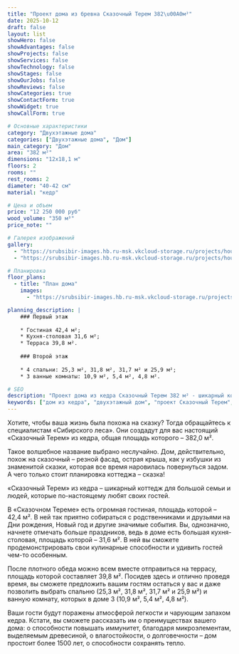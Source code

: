 ```yaml
---
title: "Проект дома из бревна Сказочный Терем 382\u00A0м²"
date: 2025-10-12
draft: false
layout: list
showHero: false
showAdvantages: false
showProjects: false
showServices: false
showTechnology: false
showStages: false
showOurJobs: false
showReviews: false
showCategories: true
showContactForm: true
showWidget: true
showCallForm: true

# Основные характеристики
category: "Двухэтажные дома"
categories: ["Двухэтажные дома", "Дом"]
main_category: "Дом"
area: "382 м²"
dimensions: "12x18,1 м"
floors: 2
rooms: ""
rest_rooms: 2
diameter: "40-42 см"
material: "кедр"

# Цена и объем
price: "12 250 000 руб"
wood_volume: "350 м³"
price_note: ""

# Галерея изображений
gallery:
  - "https://srubsibir-images.hb.ru-msk.vkcloud-storage.ru/projects/houses/terem-382/terem-382-1.jpg"
  - "https://srubsibir-images.hb.ru-msk.vkcloud-storage.ru/projects/houses/terem-382/terem-382-2.jpg"

# Планировка
floor_plans:
  - title: "План дома"
    images:
      - "https://srubsibir-images.hb.ru-msk.vkcloud-storage.ru/projects/houses/terem-382/terem-382-2.jpg"

planning_description: |
    ### Первый этаж
    
    * Гостиная 42,4 м²;
    * Кухня-столовая 31,6 м²;
    * Терраса 39,8 м².
    
    ### Второй этаж
    
    * 4 спальни: 25,3 м², 31,8 м², 31,7 м² и 25,9 м²;
    * 3 ванные комнаты: 10,9 м², 5,4 м², 4,8 м².

# SEO
description: "Проект дома из кедра Сказочный Терем 382 м² - шикарный коттедж для большой семьи с огромной гостиной, просторной террасой и 4 спальнями."
keywords: ["дом из кедра", "двухэтажный дом", "проект Сказочный Терем", "коттедж из бревна", "дом с террасой"]
---
```


Хотите, чтобы ваша жизнь была похожа на сказку? Тогда обращайтесь к специалистам «Сибирского леса». Они создадут для вас настоящий «Сказочный Терем» из кедра, общая площадь которого – 382,0 м².

Такое волшебное название выбрано неслучайно. Дом, действительно, похож на сказочный – резной фасад, острая крыша, как у избушки из знаменитой сказки, которая все время наровилась повернуться задом. А чего только стоит планировка коттеджа – сказка!

«Сказочный Терем» из кедра – шикарный коттедж для большой семьи и людей, которые по-настоящему любят своих гостей.

В «Сказочном Тереме» есть огромная гостиная, площадь которой – 42,4 м². В ней так приятно собираться с родственниками и друзьями на Дни рождения, Новый год и другие значимые события. Вы, однозначно, начнете отмечать больше праздников, ведь в доме есть большая кухня-столовая, площадь которой – 31,6 м². В ней вы сможете продемонстрировать свои кулинарные способности и удивить гостей чем-то особенным.

После плотного обеда можно всем вместе отправиться на террасу, площадь которой составляет 39,8 м². Посидев здесь и отлично проведя время, вы сможете предложить вашим гостям остаться у вас и даже позволить выбрать спальню (25,3 м², 31,8 м², 31,7 м² и 25,9 м²) и ванную комнату, которых в доме 3 (10,9 м², 5,4 м², 4,8 м²).

Ваши гости будут поражены атмосферой легкости и чарующим запахом кедра. Кстати, вы сможете рассказать им о преимуществах вашего дома: о способности повышать иммунитет, благодаря микроэлементам, выделяемым древесиной, о влагостойкости, о долговечности – дом простоит более 1500 лет, о способности сохранять тепло.